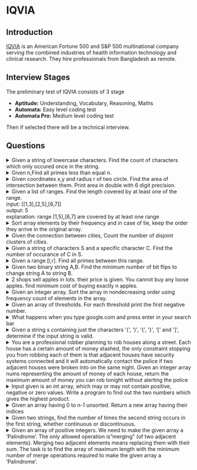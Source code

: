 # IQVIA

## Introduction
[IQVIA](https://www.iqvia.com/) is an American Fortune 500 and S&P 500 multinational company serving the combined industries of health information technology and clinical research. They hire professionals from Bangladesh as remote.
## Interview Stages
The preliminary test of IQVIA consists of 3 stage

- **Aptitude:** Understanding, Vocabulary, Reasoning, Maths
- **Automata:** Easy level coding test
- **Automata Pro:** Medium level coding test

Then if selected there will be a technical interview. 

## Questions

<details>
<summary>
Given a string of lowercase characters. Find the count of characters which only occured once in the string.
</summary>
<hr>
[Answer]
</details>

<details>
<summary>
Given n,Find all primes less than equal n.
</summary>
<hr>
[Answer]
</details>

<details>
<summary>
Given coordinates x,y and radius r of two circle. Find the area of intersection between them. Print area in double with 6 digit precision.
</summary>
<hr>
[Answer]
</details>

<details>
<summary>
Given a list of ranges. Find the length covered by at least one of the range. <br>
input: [[1,3],[2,5],[6,7]] <br>
output: 5 <br>
explanation: range [1,5],[6,7] are covered by at least one range
</summary>
<hr>
[Answer]
</details>

<details>
<summary>
Sort array elements by their frequency and in case of tie, keep the order they arrive in the original array.
</summary>
<hr>
[Answer]
</details>

<details>
<summary>
Given the connection between cities, Count the number of disjoint clusters of cities.
</summary>
<hr>
[Answer]
</details>

<details>
<summary>
Given a string of characters S and a specific character C. Find the number of occurance of C in S.
</summary>
<hr>
[Answer]
</details>

<details>
<summary>
Given a range [l,r]. Find all primes between this range. 
</summary>
<hr>
[Answer]
</details>

<details>
<summary>
Given two binary string A,B. Find the minimum number of bit flips to change string A to string B.
</summary>
<hr>
[Answer]
</details>

<details>
<summary>
2 shops sell apples in lots. their price is given. You cannot buy any loose apples. find minimum cost of buying exactly n apples.
</summary>
<hr>
[Answer]
</details>

<details>
<summary>
Given an integer array. Sort the array in nondecreasing order using frequency count of elements in the array. 
</summary>
<hr>
[Answer]
</details>

<details>
<summary>
Given an array of thresholds. For each threshold print the first negative number.
</summary>
<hr>
[Answer]
</details>

<details>
<summary>
What happens when you type google.com and press enter in your search bar
</summary>
<hr>
[Answer]

</details>

<details>
<summary>
Given a string s containing just the characters '(', ')', '{', '}', '[' and ']', determine if the input string is valid.
</summary>
<hr>
https://leetcode.com/problems/valid-parentheses/

</details>

<details>
<summary>
You are a professional robber planning to rob houses along a street. Each house has a certain amount of money stashed, the only constraint stopping you from robbing each of them is that adjacent houses have security systems connected and it will automatically contact the police if two adjacent houses were broken into on the same night.
Given an integer array nums representing the amount of money of each house, return the maximum amount of money you can rob tonight without alerting the police
</summary>
<hr>
https://leetcode.com/problems/house-robber/

</details>

<details>
<summary>
Input given is an int array, which may or may not contain positive, negative or zero values. Write a program to find out the two numbers which gives the highest product. 
</summary>
<hr>
https://www.geeksforgeeks.org/return-a-pair-with-maximum-product-in-array-of-integers/
</details>

<details>
<summary>
Given an array having 0 to n-1 unsorted. Return a new array having their indices 
</summary>
<hr>
[Answer]
</details>

<details>
<summary>
Given two strings, find the number of times the second string occurs in the first string, whether continuous or discontinuous. 
</summary>
<hr>
https://www.geeksforgeeks.org/find-number-times-string-occurs-given-string/
</details>

<details>
<summary>
Given an array of positive integers. We need to make the given array a ‘Palindrome’. The only allowed operation is”merging” (of two adjacent elements). Merging two adjacent elements means replacing them with their sum. The task is to find the array of maximum length with the minimum number of merge operations required to make the given array a ‘Palindrome’. 
</summary>
<hr>
https://www.geeksforgeeks.org/find-minimum-number-of-merge-operations-to-make-an-array-palindrome/
</details>
